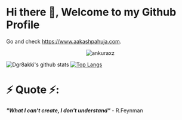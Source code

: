 # Hi there 👋, Welcome to my Github Profile

Go and check https://www.aakashpahuja.com.

<p align="center"> <img src="https://komarev.com/ghpvc/?username=ankuraxz" alt="ankuraxz" /> </p>

![Dgr8akki's github stats](https://github-readme-stats.vercel.app/api?username=dgr8akki&show_icons=true&theme=gotham&hide=issues,stars&count_private=true)
[![Top Langs](https://github-readme-stats.vercel.app/api/top-langs/?username=dgr8akki&layout=compact)](https://github.com/dgr8akki/github-readme-stats)


# ⚡ Quote ⚡: 
__*"What I can't create, I don't understand"*__ - R.Feynman  

